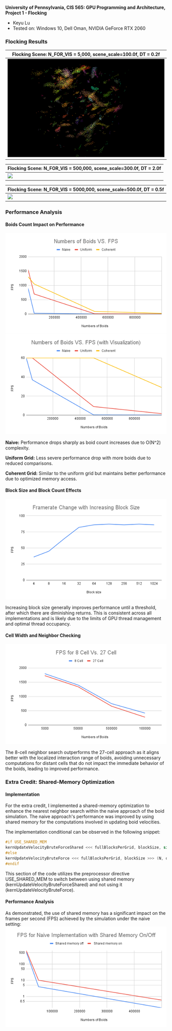 **University of Pennsylvania, CIS 565: GPU Programming and Architecture,
Project 1 - Flocking**

* Keyu Lu
* Tested on: Windows 10, Dell Oman, NVIDIA GeForce RTX 2060


### Flocking Results
| Flocking Scene: N_FOR_VIS = 5,000, scene_scale=100.0f, DT = 0.2f | 
|---------------|
| ![](https://github.com/uluyek/Project1-CUDA-Flocking/blob/main/flocking%20demo.gif) | 

| Flocking Scene: N_FOR_VIS = 500,000, scene_scale=300.0f, DT = 2.0f | 
|---------------|
| ![](https://github.com/uluyek/Project1-CUDA-Flocking/blob/main/500k%20300%202.0%20demo%20gif.gif) | 

| Flocking Scene: N_FOR_VIS = 5000,000, scene_scale=500.0f, DT = 0.5f | 
|---------------|
| ![](https://github.com/uluyek/Project1-CUDA-Flocking/blob/main/5m%20500%200.5.gif) | 

### Performance Analysis 
#### Boids Count Impact on Performance

![](https://github.com/uluyek/Project1-CUDA-Flocking/blob/main/Numbers%20of%20Boids%20VS.%20FPS.png)
![](https://github.com/uluyek/Project1-CUDA-Flocking/blob/main/Numbers%20of%20Boids%20VS.%20FPS%20(with%20Visualization).png)

**Naive:** Performance drops sharply as boid count increases due to O(N^2) complexity.

**Uniform Grid:** Less severe performance drop with more boids due to reduced comparisons.

**Coherent Grid:** Similar to the uniform grid but maintains better performance due to optimized memory access.

#### Block Size and Block Count Effects

![](https://github.com/uluyek/Project1-CUDA-Flocking/blob/main/Framerate%20Change%20with%20Increasing%20Block%20Size.png)

Increasing block size generally improves performance until a threshold, after which there are diminishing returns. This is consistent across all implementations and is likely due to the limits of GPU thread management and optimal thread occupancy.

#### Cell Width and Neighbor Checking

![](https://github.com/uluyek/Project1-CUDA-Flocking/blob/main/FPS%20for%208%20Cell%20Vs.%2027%20Cell.png)

The 8-cell neighbor search outperforms the 27-cell approach as it aligns better with the localized interaction range of boids, avoiding unnecessary computations for distant cells that do not impact the immediate behavior of the boids, leading to improved performance.



### Extra Credit: Shared-Memory Optimization

#### Implementation

For the extra credit, I implemented a shared-memory optimization to enhance the nearest neighbor search within the naive approach of the boid simulation. The naive approach's performance was improved by using shared memory for the computations involved in updating boid velocities.

The implementation conditional can be observed in the following snippet:

```cpp
#if USE_SHARED_MEM
kernUpdateVelocityBruteForceShared <<< fullBlocksPerGrid, blockSize, sizeof(glm::vec3) * blockSize * 2 >>> (N, dev_pos, dev_vel1, dev_vel2);
#else
kernUpdateVelocityBruteForce <<< fullBlocksPerGrid, blockSize >>> (N, dev_pos, dev_vel1, dev_vel2);
#endif
```

This section of the code utilizes the preprocessor directive USE_SHARED_MEM to switch between using shared memory (kernUpdateVelocityBruteForceShared) and not using it (kernUpdateVelocityBruteForce).
#### Performance Analysis
As demonstrated, the use of shared memory has a significant impact on the frames per second (FPS) achieved by the simulation under the naive setting:
![](https://github.com/uluyek/Project1-CUDA-Flocking/blob/main/FPS%20for%20Naive%20Implementation%20with%20Shared%20Memory%20On_Off.png)
